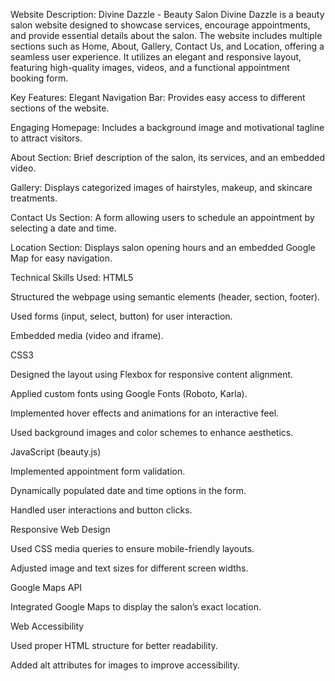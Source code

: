 Website Description: Divine Dazzle - Beauty Salon
Divine Dazzle is a beauty salon website designed to showcase services, encourage appointments, and provide essential details about the salon. The website includes multiple sections such as Home, About, Gallery, Contact Us, and Location, offering a seamless user experience. It utilizes an elegant and responsive layout, featuring high-quality images, videos, and a functional appointment booking form.

Key Features:
Elegant Navigation Bar: Provides easy access to different sections of the website.

Engaging Homepage: Includes a background image and motivational tagline to attract visitors.

About Section: Brief description of the salon, its services, and an embedded video.

Gallery: Displays categorized images of hairstyles, makeup, and skincare treatments.

Contact Us Section: A form allowing users to schedule an appointment by selecting a date and time.

Location Section: Displays salon opening hours and an embedded Google Map for easy navigation.

Technical Skills Used:
HTML5

Structured the webpage using semantic elements (header, section, footer).

Used forms (input, select, button) for user interaction.

Embedded media (video and iframe).

CSS3

Designed the layout using Flexbox for responsive content alignment.

Applied custom fonts using Google Fonts (Roboto, Karla).

Implemented hover effects and animations for an interactive feel.

Used background images and color schemes to enhance aesthetics.

JavaScript (beauty.js)

Implemented appointment form validation.

Dynamically populated date and time options in the form.

Handled user interactions and button clicks.

Responsive Web Design

Used CSS media queries to ensure mobile-friendly layouts.

Adjusted image and text sizes for different screen widths.

Google Maps API

Integrated Google Maps to display the salon’s exact location.

Web Accessibility

Used proper HTML structure for better readability.

Added alt attributes for images to improve accessibility.
